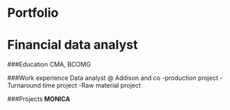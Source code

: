 # Portfolio

# Financial data analyst

###Education
CMA, BCOMG

###Work experience
Data analyst @ Addison and co
-production project
-Turnaround time project
-Raw material project

###Projects
**MONICA**
